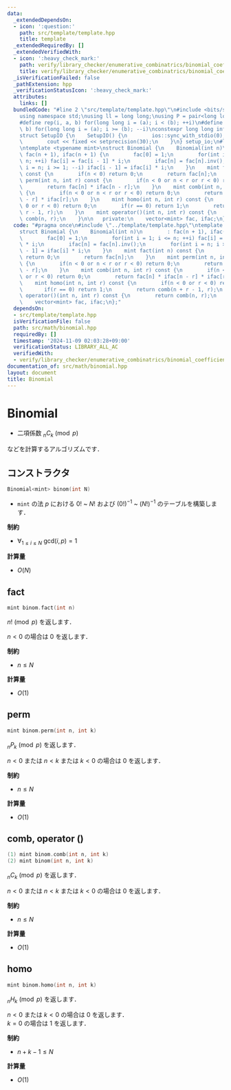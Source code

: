 ```yaml
---
data:
  _extendedDependsOn:
  - icon: ':question:'
    path: src/template/template.hpp
    title: template
  _extendedRequiredBy: []
  _extendedVerifiedWith:
  - icon: ':heavy_check_mark:'
    path: verify/library_checker/enumerative_combinatrics/binomial_coefficient_prime_mod.test.cpp
    title: verify/library_checker/enumerative_combinatrics/binomial_coefficient_prime_mod.test.cpp
  _isVerificationFailed: false
  _pathExtension: hpp
  _verificationStatusIcon: ':heavy_check_mark:'
  attributes:
    links: []
  bundledCode: "#line 2 \"src/template/template.hpp\"\n#include <bits/stdc++.h>\n\
    using namespace std;\nusing ll = long long;\nusing P = pair<long long, long long>;\n\
    #define rep(i, a, b) for(long long i = (a); i < (b); ++i)\n#define rrep(i, a,\
    \ b) for(long long i = (a); i >= (b); --i)\nconstexpr long long inf = 4e18;\n\
    struct SetupIO {\n    SetupIO() {\n        ios::sync_with_stdio(0);\n        cin.tie(0);\n\
    \        cout << fixed << setprecision(30);\n    }\n} setup_io;\n#line 3 \"src/math/binomial.hpp\"\
    \ntemplate <typename mint>\nstruct Binomial {\n    Binomial(int n)\n        :\
    \ fac(n + 1), ifac(n + 1) {\n        fac[0] = 1;\n        for(int i = 1; i <=\
    \ n; ++i) fac[i] = fac[i - 1] * i;\n        ifac[n] = fac[n].inv();\n        for(int\
    \ i = n; i >= 1; --i) ifac[i - 1] = ifac[i] * i;\n    }\n    mint fact(int n)\
    \ const {\n        if(n < 0) return 0;\n        return fac[n];\n    }\n    mint\
    \ perm(int n, int r) const {\n        if(n < 0 or n < r or r < 0) return 0;\n\
    \        return fac[n] * ifac[n - r];\n    }\n    mint comb(int n, int r) const\
    \ {\n        if(n < 0 or n < r or r < 0) return 0;\n        return fac[n] * ifac[n\
    \ - r] * ifac[r];\n    }\n    mint homo(int n, int r) const {\n        if(n <\
    \ 0 or r < 0) return 0;\n        if(r == 0) return 1;\n        return comb(n +\
    \ r - 1, r);\n    }\n    mint operator()(int n, int r) const {\n        return\
    \ comb(n, r);\n    }\n\n   private:\n    vector<mint> fac, ifac;\n};\n"
  code: "#pragma once\n#include \"../template/template.hpp\"\ntemplate <typename mint>\n\
    struct Binomial {\n    Binomial(int n)\n        : fac(n + 1), ifac(n + 1) {\n\
    \        fac[0] = 1;\n        for(int i = 1; i <= n; ++i) fac[i] = fac[i - 1]\
    \ * i;\n        ifac[n] = fac[n].inv();\n        for(int i = n; i >= 1; --i) ifac[i\
    \ - 1] = ifac[i] * i;\n    }\n    mint fact(int n) const {\n        if(n < 0)\
    \ return 0;\n        return fac[n];\n    }\n    mint perm(int n, int r) const\
    \ {\n        if(n < 0 or n < r or r < 0) return 0;\n        return fac[n] * ifac[n\
    \ - r];\n    }\n    mint comb(int n, int r) const {\n        if(n < 0 or n < r\
    \ or r < 0) return 0;\n        return fac[n] * ifac[n - r] * ifac[r];\n    }\n\
    \    mint homo(int n, int r) const {\n        if(n < 0 or r < 0) return 0;\n \
    \       if(r == 0) return 1;\n        return comb(n + r - 1, r);\n    }\n    mint\
    \ operator()(int n, int r) const {\n        return comb(n, r);\n    }\n\n   private:\n\
    \    vector<mint> fac, ifac;\n};"
  dependsOn:
  - src/template/template.hpp
  isVerificationFile: false
  path: src/math/binomial.hpp
  requiredBy: []
  timestamp: '2024-11-09 02:03:28+09:00'
  verificationStatus: LIBRARY_ALL_AC
  verifiedWith:
  - verify/library_checker/enumerative_combinatrics/binomial_coefficient_prime_mod.test.cpp
documentation_of: src/math/binomial.hpp
layout: document
title: Binomial
---
```


# Binomial

- 二項係数 $_n C _k \pmod{p}$

などを計算するアルゴリズムです．

## コンストラクタ

```cpp
Binomial<mint> binom(int N)
```

- `mint` の法 $p$ における $0!$ ~ $N!$ および $(0!)^{-1}$ ~ $(N!)^{-1}$ のテーブルを構築します．

**制約**

- $\forall_{1 \leq i \leq N} ~ \mathrm{gcd} (i, p) = 1$

**計算量**

- $O(N)$

## fact

```cpp
mint binom.fact(int n)
```

$n! \pmod{p}$ を返します．

$n < 0$ の場合は $0$ を返します．

**制約**

- $n \leq N$

**計算量**

- $O(1)$

## perm

```cpp
mint binom.perm(int n, int k)
```

$_n P _k \pmod{p}$ を返します．

$n < 0$ または $n < k$ または $k < 0$ の場合は $0$ を返します．

**制約**

- $n \leq N$

**計算量**

- $O(1)$

## comb, operator ()

```cpp
(1) mint binom.comb(int n, int k)
(2) mint binom(int n, int k)
```

$_n C _k \pmod{p}$ を返します．

$n < 0$ または $n < k$ または $k < 0$ の場合は $0$ を返します．

**制約**

- $n \leq N$

**計算量**

- $O(1)$

## homo

```cpp
mint binom.homo(int n, int k)
```

$_n H _k \pmod{p}$ を返します．

$n < 0$ または $k < 0$ の場合は $0$ を返します．<br>
$k = 0$ の場合は $1$ を返します．

**制約**

- $n + k - 1 \leq N$

**計算量**

- $O(1)$